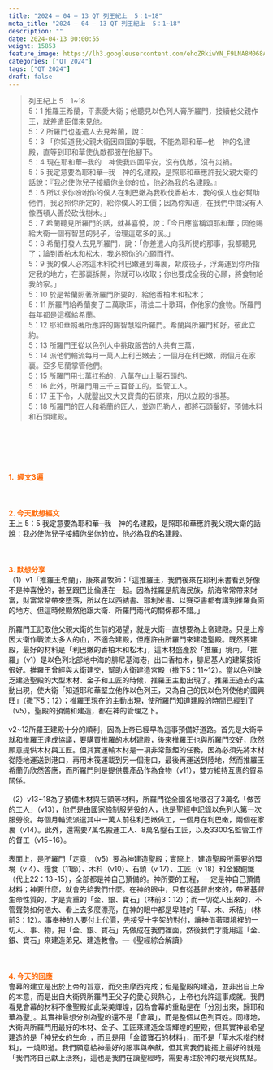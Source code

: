 ```yaml
---
title: "2024 – 04 – 13 QT 列王紀上  5：1~18"
meta_title: "2024 – 04 – 13 QT 列王紀上  5：1~18"
description: ""
date: 2024-04-13 00:00:55
weight: 15853
feature_image: https://lh3.googleusercontent.com/ehoZRkiwYN_F9LNA8M068AYxt73EavCZno-PD1cJRuf5BbSkQVUWr3gNEbt5kSs28Pb_Elg17kSrtf9ybWvojWoMV6I4tPM3vGRGDq6GkKkPdL2Gut4QAIw4-uykKUAtNiKgQKntvsU=w800
categories: ["QT 2024"]
tags: ["QT 2024"]
draft: false
---
```


<blockquote>列王紀上 5：1~18<br />
5：1 推羅王希蘭，平素愛大衛；他聽見以色列人膏所羅門，接續他父親作王，就差遣臣僕來見他。<br />
5：2 所羅門也差遣人去見希蘭，說：<br />
5：3 「你知道我父親大衛因四圍的爭戰，不能為耶和華─他　神的名建殿，直等到耶和華使仇敵都服在他腳下。<br />
5：4 現在耶和華─我的　神使我四圍平安，沒有仇敵，沒有災禍。<br />
5：5 我定意要為耶和華─我　神的名建殿，是照耶和華應許我父親大衛的話說：『我必使你兒子接續你坐你的位，他必為我的名建殿。』<br />
5：6 所以求你吩咐你的僕人在利巴嫩為我砍伐香柏木，我的僕人也必幫助他們，我必照你所定的，給你僕人的工價；因為你知道，在我們中間沒有人像西頓人善於砍伐樹木。」<br />
5：7 希蘭聽見所羅門的話，就甚喜悅，說：「今日應當稱頌耶和華；因他賜給大衛一個有智慧的兒子，治理這眾多的民。」<br />
5：8 希蘭打發人去見所羅門，說：「你差遣人向我所提的那事，我都聽見了；論到香柏木和松木，我必照你的心願而行。<br />
5：9 我的僕人必將這木料從利巴嫩運到海裏，紮成筏子，浮海運到你所指定我的地方，在那裏拆開，你就可以收取；你也要成全我的心願，將食物給我的家。」<br />
5：10 於是希蘭照著所羅門所要的，給他香柏木和松木；<br />
5：11 所羅門給希蘭麥子二萬歌珥，清油二十歌珥，作他家的食物。所羅門每年都是這樣給希蘭。<br />
5：12 耶和華照著所應許的賜智慧給所羅門。希蘭與所羅門和好，彼此立約。<br />
5：13 所羅門王從以色列人中挑取服苦的人共有三萬，<br />
5：14 派他們輪流每月一萬人上利巴嫩去；一個月在利巴嫩，兩個月在家裏。亞多尼蘭掌管他們。<br />
5：15 所羅門用七萬扛抬的，八萬在山上鑿石頭的。<br />
5：16 此外，所羅門用三千三百督工的，監管工人。<br />
5：17 王下令，人就鑿出又大又寶貴的石頭來，用以立殿的根基。<br />
5：18 所羅門的匠人和希蘭的匠人，並迦巴勒人，都將石頭鑿好，預備木料和石頭建殿。</blockquote><br />
&nbsp;<br />
<br />
&nbsp;<br />
<br />
<span style="color: #ff6600;"><strong>1.  經文3遍</strong></span><br />
<br />
&nbsp;<br />
<br />
<span style="color: #ff6600;"><strong>2. 今天默想經文<br />
</strong></span>王上 5：5 我定意要為耶和華─我　神的名建殿，是照耶和華應許我父親大衛的話說：我必使你兒子接續你坐你的位，他必為我的名建殿。<br />
<br />
&nbsp;<br />
<br />
<strong><span style="color: #ff6600;">3. 默想分享<br />
</span></strong>（1）v1「推羅王希蘭」，康來昌牧師：「這推羅王，我們後來在耶利米書看到好像不是神喜悅的，甚至跟巴比倫連在一起。因為推羅是航海民族，航海常常帶來財富，財富常常帶來墮落，所以在以西結書、耶利米書、以賽亞書都有講到推羅負面的地方。但這時候顯然他跟大衛、所羅門兩代的關係都不錯。」<br />
<br />
所羅門王記取他父親大衛的生前的渴望，就是大衛一直想要為上帝建殿。只是上帝因大衛作戰流太多人的血，不適合建殿，但應許由所羅門來建造聖殿。既然要建殿，最好的材料是「利巴嫩的香柏木和松木」，這木材盛產於「推羅」境內。「推羅」（v1）是以色列北部地中海的腓尼基海港，出口香柏木，腓尼基人的建築技術很好。推羅王曾經與大衛建交，幫助大衛建造宮殿（撒下5：11~12）。當以色列缺乏建造聖殿的大型木材、金子和工匠的時候，推羅王主動出現了。推羅王過去的主動出現，使大衛「知道耶和華堅立他作以色列王，又為自己的民以色列使他的國興旺」（撒下5：12）；推羅王現在的主動出現，使所羅門知道建殿的時間已經到了（v5）。聖殿的預備和建造，都在神的管理之下。<br />
<br />
v2~12所羅王建殿十分的順利，因為上帝已經早為這事預備好道路。首先是大衛早就和推羅王達成協議，要購買推羅的木材建殿，後來推羅王也與所羅門交好，欣然願意提供木材與工匠。但其實運輸木材是一項非常艱鉅的任務，因為必須先將木材從陸地運送到港口，再用木筏運載到另一個港口，最後再運送到陸地，然而推羅王希蘭仍欣然答應，而所羅門則是提供農產品作為食物（v11），雙方維持互惠的貿易關係。<br />
<br />
（2）v13~18為了預備木材與石頭等材料，所羅門從全國各地徵召了3萬名「做苦的工人」（v13），他們是由國家強制服勞役的人，也是聖經中記錄以色列人第一次服勞役。每個月輪流派遣其中一萬人前往利巴嫩做工，一個月在利巴嫩，兩個在家裏（v14）。此外，還需要7萬名搬運工人、8萬名鑿石工匠，以及3300名監管工作的督工（v15~16）。<br />
<br />
表面上，是所羅門「定意」（v5）要為神建造聖殿；實際上，建造聖殿所需要的環境（v 4）、糧食（11節）、木料（v10）、石頭（v 17）、工匠（v 18）和金銀銅鐵（代上22：13~15），全部都是神自己預備的。神所要的工程，一定是神自己預備材料；神要什麼，就會先給我們什麼。在神的眼中，只有從基督出來的，帶著基督生命性質的，才是貴重的「金、銀、寶石」（林前3：12）；而一切從人出來的，不管聲勢如何浩大、看上去多麼漂亮，在神的眼中都是卑賤的「草、木、禾秸」（林前3：12）。事奉神的人要付上代價，先接受十字架的對付，讓神借著環境裡的一切人、事、物，把「金、銀、寶石」先做成在我們裡面，然後我們才能用這「金、銀、寶石」來建造弟兄、建造教會。—《聖經綜合解讀》<br />
<br />
&nbsp;<br />
<br />
<strong style="font-size: inherit;"><span style="color: #ff6600;">4. 今天的回應<br />
</span></strong>會幕的建立是出於上帝的旨意，而交由摩西完成；但是聖殿的建造，並非出自上帝的本意，而是出自大衛與所羅門王父子的愛心與熱心，上帝也允許這事成就。我們看見會幕的材料不像聖殿如此榮美輝煌，因為會幕的重點是在「分別出來，歸耶和華為聖」。其實神最想分別為聖的還不是「會幕」，而是整個以色列百姓。同樣地，大衛與所羅門用最好的木材、金子、工匠來建造金碧輝煌的聖殿，但其實神最希望建造的是「神兒女的生命」，而且是用「金銀寶石的材料」，而不是「草木禾楷的材料」，一燒即逝。我們願意給神最好的服事與奉獻，但其實我們能擺上最好的就是「我們將自己獻上活祭」，這也是我們在讀聖經時，需要專注於神的眼光與焦點。<br />
<br />
<audio style="display: none;" controls="controls"></audio><br />
<br />
<audio style="display: none;" controls="controls"></audio><br />
<br />
<audio style="display: none;" controls="controls"></audio><br />
<br />
<audio style="display: none;" controls="controls"></audio><br />
<br />
<audio style="display: none;" controls="controls"></audio>
        